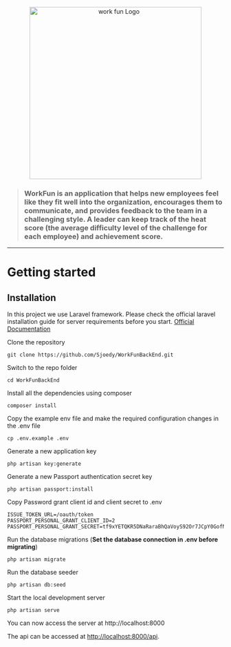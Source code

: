 <p align="center"><img src="https://scontent.fvte2-3.fna.fbcdn.net/v/t39.30808-6/318962272_6289331561126266_7992790271398857011_n.jpg?_nc_cat=103&ccb=1-7&_nc_sid=5cd70e&_nc_eui2=AeGd0Fqrw466WCubdhG5srzxhzwIUCOyCxuHPAhQI7ILGxrWgPMJfmimMRGjWN5ooKB8ARW8Lsw9sfdtoB6VdGEc&_nc_ohc=G_TBP9f-bzQAX8WKqJU&_nc_ht=scontent.fvte2-3.fna&oh=00_AfCvhr9Bchjs5AvmANHMtbuihYKnXB3VoeX1qBBfaXhstQ&oe=6399CE11" width="400" alt="work fun Logo"></p>

> ### WorkFun is an application that helps new employees feel like they fit well into the organization, encourages them to communicate, and provides feedback to the team in a challenging style. A leader can keep track of the heat score (the average difficulty level of the challenge for each employee) and achievement score.

----------

# Getting started

## Installation

In this project we use Laravel framework. Please check the official laravel installation guide for server requirements before you start. [Official Documentation](https://laravel.com/docs/9.x/installation)

Clone the repository

    git clone https://github.com/Sjoedy/WorkFunBackEnd.git

Switch to the repo folder

    cd WorkFunBackEnd

Install all the dependencies using composer

    composer install

Copy the example env file and make the required configuration changes in the .env file

    cp .env.example .env

Generate a new application key

    php artisan key:generate

Generate a new Passport authentication secret key

    php artisan passport:install

Copy Password grant client id and client secret to .env

    ISSUE_TOKEN_URL=/oauth/token
    PASSPORT_PERSONAL_GRANT_CLIENT_ID=2
    PASSPORT_PERSONAL_GRANT_SECRET=tf9xYETQKR5DNaRaraBhQaVoyS92Or7JCpY0GofN

Run the database migrations (**Set the database connection in .env before migrating**)

    php artisan migrate

Run the database seeder

    php artisan db:seed

Start the local development server

    php artisan serve

You can now access the server at http://localhost:8000

The api can be accessed at [http://localhost:8000/api](http://localhost:8000/api).
